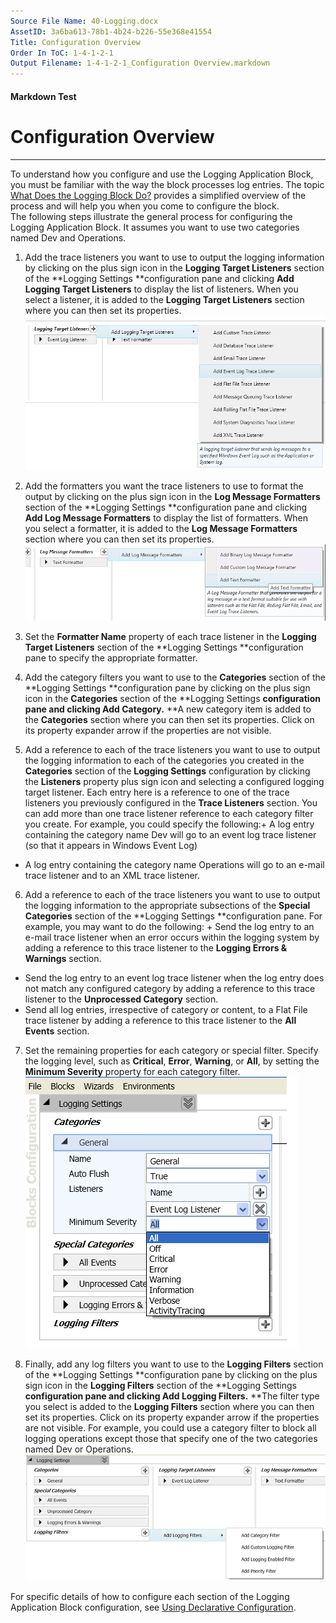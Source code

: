 ```yaml
---
Source File Name: 40-Logging.docx
AssetID: 3a6ba613-78b1-4b24-b226-55e368e41554
Title: Configuration Overview
Order In ToC: 1-4-1-2-1
Output Filename: 1-4-1-2-1_Configuration Overview.markdown
---
```


#### Markdown Test ####
# Configuration Overview #
----------

To understand how you configure and use the Logging Application Block, you must be familiar with the way the block processes log entries. The topic <a href="test-markdown_75d79ffd-f3cf-48e7-bcbe-03acedf87ac0.html" xmlns:dt="uuid:C2F41010-65B3-11d1-A29F-00AA00C14882" xmlns:xlink="http://www.w3.org/1999/xlink" xmlns:MSHelp="http://msdn.microsoft.com/mshelp">What Does the Logging Block Do?</a> provides a simplified overview of the process and will help you when you come to configure the block.  
The following steps illustrate the general process for configuring the Logging Application Block. It assumes you want to use two categories named Dev and Operations.   
1. Add the trace listeners you want to use to output the logging information by clicking on the plus sign icon in the **Logging Target Listeners** section of the **Logging Settings **configuration pane and clicking **Add Logging Target Listeners** to display the list of listeners. When you select a listener, it is added to the **Logging Target Listeners** section where you can then set its properties. <img src="images\CA71C2EA01A5E4EBB0ED7FCB1CD54505.png" xmlns:dt="uuid:C2F41010-65B3-11d1-A29F-00AA00C14882" xmlns:xlink="http://www.w3.org/1999/xlink" xmlns:MSHelp="http://msdn.microsoft.com/mshelp" />  

2. Add the formatters you want the trace listeners to use to format the output by clicking on the plus sign icon in the **Log Message Formatters** section of the **Logging Settings **configuration pane and clicking **Add Log Message Formatters** to display the list of formatters. When you select a formatter, it is added to the **Log Message Formatters** section where you can then set its properties. <img src="images\668174aa-c018-4acd-bbb2-b736698e4e4b.png" xmlns:dt="uuid:C2F41010-65B3-11d1-A29F-00AA00C14882" xmlns:xlink="http://www.w3.org/1999/xlink" xmlns:MSHelp="http://msdn.microsoft.com/mshelp" />  

3. Set the **Formatter Name** property of each trace listener in the **Logging Target Listeners** section of the **Logging Settings **configuration pane to specify the appropriate formatter.
4. Add the category filters you want to use to the **Categories** section of the **Logging Settings **configuration pane by clicking on the plus sign icon in the **Categories** section of the **Logging Settings **configuration pane and clicking **Add Category**.** **A new category item is added to the **Categories** section where you can then set its properties. Click on its property expander arrow if the properties are not visible.
5. Add a reference to each of the trace listeners you want to use to output the logging information to each of the categories you created in the **Categories** section of the **Logging Settings** configuration by clicking the **Listeners** property plus sign icon and selecting a configured logging target listener. Each entry here is a reference to one of the trace listeners you previously configured in the **Trace Listeners** section. You can add more than one trace listener reference to each category filter you create. For example, you could specify the following:+ A log entry containing the category name Dev will go to an event log trace listener (so that it appears in Windows Event Log)
+ A log entry containing the category name Operations will go to an e-mail trace listener and to an XML trace listener. 

6. Add a reference to each of the trace listeners you want to use to output the logging information to the appropriate subsections of the **Special Categories** section of the **Logging Settings **configuration pane. For example, you may want to do the following: + Send the log entry to an e-mail trace listener when an error occurs within the logging system by adding a reference to this trace listener to the **Logging Errors &amp; Warnings** section.
+ Send the log entry to an event log trace listener when the log entry does not match any configured category by adding a reference to this trace listener to the **Unprocessed Category** section.
+ Send all log entries, irrespective of category or content, to a Flat File trace listener by adding a reference to this trace listener to the **All Events** section.

7. Set the remaining properties for each category or special filter. Specify the logging level, such as **Critical**, **Error**, **Warning**, or **All**, by setting the **Minimum Severity** property for each category filter. <img src="images\1C76D787B795608F7BFFBBCDEA6AC14A.png" xmlns:dt="uuid:C2F41010-65B3-11d1-A29F-00AA00C14882" xmlns:xlink="http://www.w3.org/1999/xlink" xmlns:MSHelp="http://msdn.microsoft.com/mshelp" />  

8. Finally, add any log filters you want to use to the **Logging Filters** section of the **Logging Settings **configuration pane by clicking on the plus sign icon in the **Logging Filters** section of the **Logging Settings **configuration pane and clicking **Add Logging Filters**.** **The filter type you select is added to the **Logging Filters** section where you can then set its properties. Click on its property expander arrow if the properties are not visible. For example, you could use a category filter to block all logging operations except those that specify one of the two categories named Dev or Operations.<img src="images\4d48b082-f5ad-4562-9940-4b0a1af41553.png" xmlns:dt="uuid:C2F41010-65B3-11d1-A29F-00AA00C14882" xmlns:xlink="http://www.w3.org/1999/xlink" xmlns:MSHelp="http://msdn.microsoft.com/mshelp" />  

For specific details of how to configure each section of the Logging Application Block configuration, see <a href="test-markdown_0d425989-6830-4e25-9fcf-e4dc2db4501a.html" xmlns:dt="uuid:C2F41010-65B3-11d1-A29F-00AA00C14882" xmlns:xlink="http://www.w3.org/1999/xlink" xmlns:MSHelp="http://msdn.microsoft.com/mshelp">Using Declarative Configuration</a>.  

